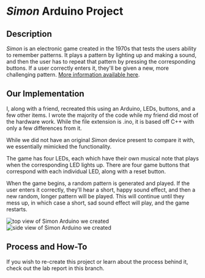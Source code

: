 # *Simon* Arduino Project

## Description
*Simon* is an electronic game created in the 1970s that tests the users ability to remember patterns. It plays a pattern by lighting up and making a sound, and then the user has to repeat that pattern by pressing the corresponding buttons. If a user correctly enters it, they'll be given a new, more challenging pattern. [More information available here](https://en.wikipedia.org/wiki/Simon_(game)).  

## Our Implementation
I, along with a friend, recreated this using an Arduino, LEDs, buttons, and a few other items. I wrote the majority of the code while my friend did most of the hardware work. While the file extension is .ino, it is based off C++ with only a few differences from it.  

While we did not have an original *Simon* device present to compare it with, we essentially mimicked the functionality.  

The game has four LEDs, each which have their own musical note that plays when the corresponding LED lights up. There are four game buttons that correspond with each individual LED, along with a reset button.  

When the game begins, a random pattern is generated and played. If the user enters it correctly, they'll hear a short, happy sound effect, and then a new random, longer pattern will be played. This will continue until they mess up, in which case a short, sad sound effect will play, and the game restarts.  

![top view of Simon Arduino we created](https://github.com/fernowj1/Projects-by-John-Fernow/blob/master/Simon-Arduino/photos/Simon_Arduino_top.jpg?raw=true "Simon Arduino we created")
![side view of Simon Arduino we created](https://github.com/fernowj1/Projects-by-John-Fernow/blob/master/Simon-Arduino/photos/Simon_Arduino.jpg?raw=true "Simon Arduino we created")

## Process and How-To
If you wish to re-create this project or learn about the process behind it, check out the lab report in this branch.
